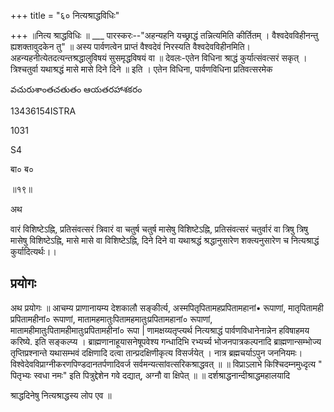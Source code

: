 +++
title = "६० नित्यश्राद्धविधिः"

+++
॥नित्य श्राद्धविधिः ॥ ___ पारस्करः--"अहन्यहनि यच्छ्राद्धं तन्नित्यमिति कीर्तितम् । वैश्वदेवविहीनन्तु ह्यशक्तावुदकेन तु" ॥ अस्य पार्वणत्वेन प्राप्तं वैश्वदेवं निरस्यति वैश्वदेवविहीनमिति। अहन्यहनीत्येतदत्यन्तश्रद्धालुविषयं सुसमृद्धविषयं वा ॥ देवलः-एतेन विधिना श्राद्धं कुर्यात्संवत्सरं सकृत् । त्रिश्चतुर्वा यथाश्रद्धं मासे मासे दिने दिने ॥ इति । एतेन विधिना, पार्वणविधिना प्रतिवत्सरमेक

వచురుశాంతచతుతం ఆయతరహాశకరం

13436154ISTRA

1031

S4

बा० ब०

॥१९॥

अथ

वारं विशिष्टेऽह्नि, प्रतिसंवत्सरं त्रिवारं वा चतुर्ष चतुर्ष मासेषु विशिष्टेऽह्नि, प्रतिसंवत्सरं चतुर्वारं वा त्रिषु त्रिषु मासेषु विशिष्टेऽह्नि, मासे मासे वा विशिष्टेऽह्नि, दिने दिने वा यथाश्रद्धं श्रद्धानुसारेण शक्त्यनुसारेण च नित्यश्राद्धं कुर्यादित्यर्थः।।
## प्रयोगः
अथ प्रयोगः ॥ आचम्य प्राणानायम्य देशकालौ सङ्कीर्त्य, अस्मपितृपितामहप्रपितामहानां• रूपाणां, मातृपितामही प्रपितामहीनां० रूपाणां, मातामहमातुःपितामहमातुःप्रपितामहानां० रूपाणां, मातामहीमातुःपितामहीमातुःप्रपितामहीनां० रूपा | णामक्षय्यतृप्त्यर्थ नित्यश्राद्धं पार्वणविधानेनान्नेन हविषाहमय करिष्ये. इति सङ्कल्प्य । ब्राह्मणानाहूयासनेषूपवेश्य गन्धादिभि रभ्यर्च्य भोजनपात्रकल्पनादि ब्राह्मणान्सम्भोज्य तृप्तिप्रश्नान्ते यथासम्भवं दक्षिणादि दत्वा तान्प्रदक्षिणीकृत्य विसर्जयेत् । नात्र ब्रह्मचर्याऽपुन जननियमः। विश्वेदेवविप्राग्नीकरणपिण्डदानतर्पणादिवर्ज सर्वमन्यत्सांवत्सरिकश्राद्धवत् ॥ ॥ विप्राऽलाभे किश्चिदम्नमुध्दृत्य " पितृभ्यः स्वधा नमः" इति पित्रुद्देशेन गवे दद्यात्, अग्नौ वा क्षिपेत् ॥ ॥ दर्शश्राद्धनान्दीश्राद्धमहालयादि

श्राद्धदिनेषु नित्यश्राद्धस्य लोप एव ॥
